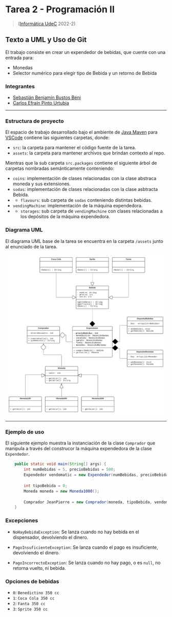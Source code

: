 # Tarea 2 - Programación II

> ([Informática UdeC](https://fi.udec.cl/pregrado/ingenieria-civil-informatica/) 2022-2)

## Texto a UML y Uso de Git

El trabajo consiste en crear un expendedor de bebidas, que cuente con una entrada para:
- Monedas
- Selector numérico para elegir tipo de Bebida y un retorno de Bebida

### Integrantes
- [Sebastián Benjamín Bustos Beni](https://github.com/sebasinmas)
- [Carlos Efraín Pinto Urtubia](https://github.com/CxrlosKenobi)

---
### Estructura de proyecto

El espacio de trabajo desarrollado bajo el ambiente de [Java Maven](https://marketplace.visualstudio.com/items?itemName=vscjava.vscode-maven) para [VSCode](https://code.visualstudio.com/) contiene las siguientes carpetas, donde:
- `src`: la carpeta para mantener el código fuente de la tarea.
- `assets`: la carpeta para mantener archivos que brindan contexto al repo.

Mientras que la sub carpeta `src.packages` contiene el siguiente árbol de carpetas nombradas semánticamente conteniendo:

- `coins`: implementación de clases relacionadas con la clase abstraca moneda y sus extensiones.
- `sodas`: implementación de clases relacionadas con la clase asbtracta Bebida.
- - `flavours`: sub carpeta de `sodas` conteniendo distintas bebidas.
- `vendingMachine`: implementación de la máquina expendedora.
- - `storages`: sub carpeta de `vendingMachine` con clases relacionadas a los depósitos de la máquina expendedora.


### Diagrama UML

El diagrama UML base de la tarea se encuentra en la carpeta `/assets` junto al enunciado de la tarea.

![Diagrama UML](assets/UML.png)

---

### Ejemplo de uso

El siguiente ejemplo muestra la instanciación de la clase `Comprador` que manipula a través del construcor la máquina expendedora de la clase `Expendedor`.

```java
    public static void main(String[] args) {
        int numBebidas = 5, precioBebidas = 500;
        Expendedor vendomatic = new Expendedor(numBebidas, precioBebidas);

        int tipoBebida = 0;
        Moneda moneda = new Moneda1000();

        Comprador JeanPierre = new Comprador(moneda, tipoBebida, vendomatic);
    }

```

### Excepciones

- `NoHayBebidaException`: Se lanza cuando no hay bebida en el dispensador, devolviendo el dinero.

- `PagoInsuficienteException`: Se lanza cuando el pago es insuficiente, devolviendo el dinero.

- `PagoIncorrectoException`: Se lanza cuando no hay pago, o es `null`, no retorna vuelto, ni bebida.


### Opciones de bebidas

- `0`: `Benedictino 350 cc`
- `1`: `Coca Cola 350 cc`
- `2`: `Fanta 350 cc`
- `3`: `Sprite 350 cc`

